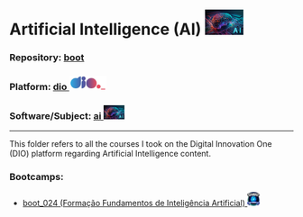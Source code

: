 # Artificial Intelligence (AI)  <img src="https://github.com/PedroHeeger/main/blob/main/0-aux/logos/content/ai.jpg" alt="ai" width="auto" height="45">

### Repository: [boot](../../)
### Platform: <a href="../">dio   <img src="https://github.com/PedroHeeger/main/blob/main/0-aux/logos/plataforma/dio.jpeg" alt="dio" width="auto" height="25"></a>
### Software/Subject: <a href="./">ai   <img src="https://github.com/PedroHeeger/main/blob/main/0-aux/logos/content/ai.jpg" alt="ai" width="auto" height="25"></a>

---

This folder refers to all the courses I took on the Digital Innovation One (DIO) platform regarding Artificial Intelligence content.

### Bootcamps:
- <a href="./boot_024/">boot_024 (Formação Fundamentos de Inteligência Artificial)   <img src="./boot_024/0-aux/logo_boot.png" alt="boot_024" width="auto" height="25"></a>